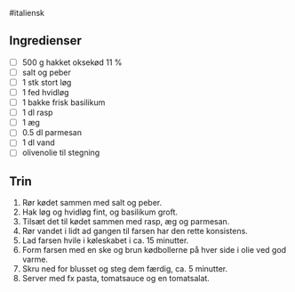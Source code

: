 #italiensk 

## Ingredienser
- [ ] 500 g hakket oksekød 11 %
- [ ] salt og peber
- [ ] 1 stk stort løg
- [ ] 1 fed hvidløg
- [ ] 1 bakke frisk basilikum
- [ ] 1 dl rasp
- [ ] 1 æg
- [ ] 0.5 dl parmesan
- [ ] 1 dl vand
- [ ] olivenolie til stegning

## Trin
1. Rør kødet sammen med salt og peber.
2. Hak løg og hvidløg fint, og basilikum groft.
3. Tilsæt det til kødet sammen med rasp, æg og parmesan.
4. Rør vandet i lidt ad gangen til farsen har den rette konsistens.
5. Lad farsen hvile i køleskabet i ca. 15 minutter.
6. Form farsen med en ske og brun kødbollerne på hver side i olie ved god varme.
7. Skru ned for blusset og steg dem færdig, ca. 5 minutter.
8. Server med fx pasta, tomatsauce og en tomatsalat.